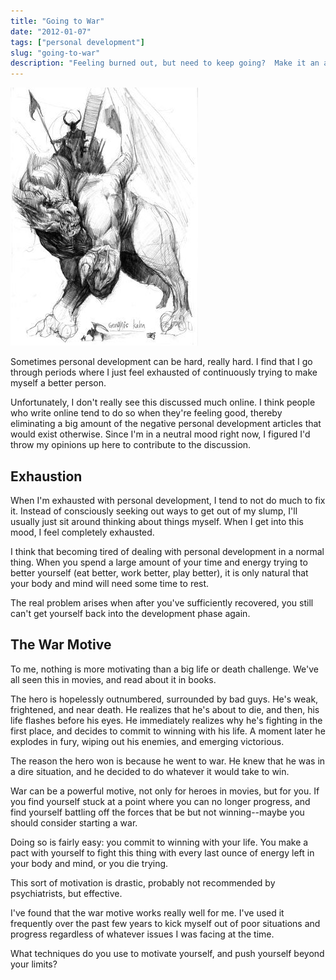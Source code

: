 ```yaml
---
title: "Going to War"
date: "2012-01-07"
tags: ["personal development"]
slug: "going-to-war"
description: "Feeling burned out, but need to keep going?  Make it an all-or-nothing fight to the death.  You can conquer whatever it is you're doing."
---
```



![Beast Sketch][]


Sometimes personal development can be hard, really hard.  I find that I go
through periods where I just feel exhausted of continuously trying to make
myself a better person.

Unfortunately, I don't really see this discussed much online.  I think people
who write online tend to do so when they're feeling good, thereby eliminating a
big amount of the negative personal development articles that would exist
otherwise.  Since I'm in a neutral mood right now, I figured I'd throw my
opinions up here to contribute to the discussion.


## Exhaustion

When I'm exhausted with personal development, I tend to not do much to fix it.
Instead of consciously seeking out ways to get out of my slump, I'll usually
just sit around thinking about things myself.  When I get into this mood, I
feel completely exhausted.

I think that becoming tired of dealing with personal development in a normal
thing.  When you spend a large amount of your time and energy trying to better
yourself (eat better, work better, play better), it is only natural that your
body and mind will need some time to rest.

The real problem arises when after you've sufficiently recovered, you still
can't get yourself back into the development phase again.


## The War Motive

To me, nothing is more motivating than a big life or death challenge.  We've
all seen this in movies, and read about it in books.

The hero is hopelessly outnumbered, surrounded by bad guys.  He's weak,
frightened, and near death.  He realizes that he's about to die, and then, his
life flashes before his eyes.  He immediately realizes why he's fighting in the
first place, and decides to commit to winning with his life.  A moment later he
explodes in fury, wiping out his enemies, and emerging victorious.

The reason the hero won is because he went to war.  He knew that he was in a
dire situation, and he decided to do whatever it would take to win.

War can be a powerful motive, not only for heroes in movies, but for you.  If
you find yourself stuck at a point where you can no longer progress, and find
yourself battling off the forces that be but not winning--maybe you should
consider starting a war.

Doing so is fairly easy: you commit to winning with your life.  You make a pact
with yourself to fight this thing with every last ounce of energy left in your
body and mind, or you die trying.

This sort of motivation is drastic, probably not recommended by psychiatrists,
but effective.

I've found that the war motive works really well for me.  I've used it
frequently over the past few years to kick myself out of poor situations and
progress regardless of whatever issues I was facing at the time.

What techniques do you use to motivate yourself, and push yourself beyond your
limits?


  [Beast Sketch]: /static/images/2012/beast-sketch.png "Beast Sketch"
